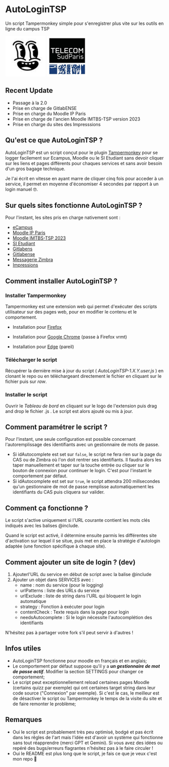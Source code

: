 

# AutoLoginTSP

Un script Tampermonkey simple pour s'enregistrer plus vite sur les outils en ligne du campus TSP


![alt text](logo.png)  ![alt text](logo_TSP.png)

## Recent Update

- Passage à la 2.0
- Prise en charge de GitlabENSE
- Prise en charge du Moodle IP Paris
- Prise en charge de l'ancien Moodle IMTBS-TSP version 2023
- Prise en charge du sites des Impresssions


## Qu'est ce que AutoLoginTSP ?

AutoLoginTSP est un script conçut pour le plugin [Tampermonkey](https://www.tampermonkey.net/) pour se logger facilement sur Ecampus, Moodle ou le SI Etudiant sans devoir cliquer sur les liens et pages différents pour chaques services et sans avoir besoin d'un gros bagage technique.

Je l'ai écrit en vitesse en ayant marre de cliquer cinq fois pour acceder à un service, il permet en moyenne d'économiser 4 secondes par rapport à un login manuel 🤓. 

## Sur quels sites fonctionne AutoLoginTSP ?
Pour l'instant, les sites pris en charge nativement sont :
- [eCampus](https://ecampus.imtbs-tsp.eu/)
- [Moodle IP Paris](https://moodle.ip-paris.fr)
- [Moodle IMTBS-TSP 2023](https://moodle2023.imtbs-tsp.eu/)
- [SI Etudiant](https://si-etudiants.imtbs-tsp.eu/)
- [Gitlabens](https://gitlabens.imtbs-tsp.eu/)
- [Gitlabense](https://gitlabense.imtbs-tsp.eu/)
- [Messagerie Zimbra](https://z.imt.fr/)
- [Impressions](https://followme.imtbs-tsp.eu)


## Comment installer AutoLoginTSP ?
### Installer Tampermonkey 
Tampermonkey est une extension web qui permet d'exécuter des scripts utilisateur sur des pages web, pour en modifier le contenu et le comportement. 

- Installation pour [Firefox](https://addons.mozilla.org/en-US/firefox/addon/tampermonkey/)

- Installation pour [Google Chrome](https://chromewebstore.google.com/detail/tampermonkey/dhdgffkkebhmkfjojejmpbldmpobfkfo?hl=fr) (passe à Firefox vrmt)

- Installation pour [Edge](https://microsoftedge.microsoft.com/addons/detail/tampermonkey/iikmkjmpaadaobahmlepeloendndfphd) (pareil)

### Télécharger le script
Récupérer la dernière mise à jour du script ( *AutoLoginTSP-1.X.Y.user.js* ) en clonant le repo ou en téléchargeant directement le fichier en cliquant sur le fichier puis sur *raw*.

### Installer le script
Ouvrir le *Tableau de bord* en cliquant sur le logo de l'extension puis drag and drop le fichier .js . Le script est alors ajouté ou mis à jour. 

## Comment paramétrer le script ?
Pour l'instant, une seule configuration est possible concernant l'autoremplissage des identifiants avec un gestionnaire de mots de passe.

- Si idAutocomplete est set sur `false`, le script ne fera rien sur la page du CAS ou de Zimbra où l'on doit rentrer ses identifiants. Il faudra alors les taper manuellement et taper sur la touche entrée ou cliquer sur le bouton de connexion pour continuer le login. C'est pour l'instant le comportement par défaut.
- Si idAutocomplete est set sur `true`, le script attendra 200 millsecondes qu'un gestionnaire de mot de passe remplisse automatiquement les identifiants du CAS puis cliquera sur valider.

## Comment ça fonctionne ?
Le script s'active uniquement si l'URL courante contient les mots clés indiqués avec les balises @include. 

Quand le script est activé, il détermine ensuite parmis les différentes site d'activation sur lequel il se situe, puis met en place la stratégie d'autologin adaptée (une fonction spécifique à chaque site).

## Comment ajouter un site de login ? (dev)

1. Ajouterl'URL du service en début de script avec la balise @include
2. Ajouter un objet dans SERVICES avec :
      - name                : nom du service (pour le logging)
      - urlPatterns         : liste des URLs du service
      - urlExclude          : liste de string dans l'URL qui bloquent le login automatique
      - strategy            : Fonction à exécuter pour login
      - contentCheck        : Texte requis dans la page pour login
      - needsAutocomplete   : Si le login nécessite l'autocomplétion des identifiants


N'hésitez pas à partager votre fork s'il peut servir à d'autres !

## Infos utiles

- AutoLoginTSP fonctionne pour moodle en français et en anglais;
- Le comportement par défaut suppose qu'il y a ***un gestionnaire de mot de passe actif***. Modifier la section SETTINGS pour changer ce comportement;
- Le script peut exceptionnellement reload certaines pages Moodle (certains quizz par exemple) qui ont certaines target string dans leur code source ("Connexion" par exemple). Si c'est le cas, le meilleur est de désactiver le script ou Tampermonkey le temps de la visite du site et de faire remonter le problème;


## Remarques

- Oui le script est probablement très peu optimisé, bodgé et pas écrit dans les rêgles de l'art mais l'idée est d'avoir un système qui fonctionne sans tout réapprendre (merci GPT et Gemini). Si vous avez des idées ou repéré des bugs/erreurs flagrantes n'hésitez pas à le faire circuler !
- Oui le README est plus long que le script, je fais ce que je veux c'est mon repo 💅
